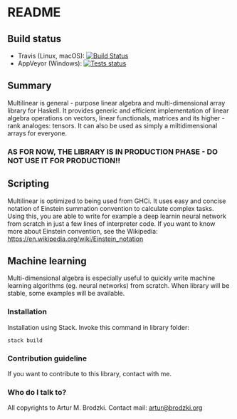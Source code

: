 # README

## Build status
- Travis (Linux, macOS): [![Build Status](https://travis-ci.org/ArturB/multilinear.svg?branch=master)](https://travis-ci.org/ArturB/multilinear)
- AppVeyor (Windows): [![Tests status](https://ci.appveyor.com/api/projects/status/github/ArturB/multilinear
)](https://ci.appveyor.com/api/projects/status/github/ArturB/multilinear)

## Summary
Multilinear is general - purpose linear algebra and multi-dimensional array library for Haskell. It provides generic and efficient implementation of linear algebra operations on vectors, linear functionals, matrices and its higher - rank analoges: tensors. It can also be used as simply a miltidimensional arrays for everyone. 

### AS FOR NOW, THE LIBRARY IS IN PRODUCTION PHASE  - DO NOT USE IT FOR PRODUCTION!!

## Scripting

Multilinear is optimized to being used from GHCi. It uses easy and concise notation of Einstein summation convention to calculate complex tasks. Using this, you are able to write for example a deep learnin neural network from scratch in just a few lines of interpreter code. If you want to know more about Einstein convention, see the Wikipedia: https://en.wikipedia.org/wiki/Einstein_notation

## Machine learning

Multi-dimensional algebra is especially useful to quickly write machine learning algorithms (eg. neural networks) from scratch. When library will be stable, some examples will be available. 

### Installation

Installation using Stack. Invoke this command in library folder:

```
stack build
```

### Contribution guideline

If you want to contribute to this library, contact with me. 

### Who do I talk to?

All copyrights to Artur M. Brodzki.
Contact mail: artur@brodzki.org
